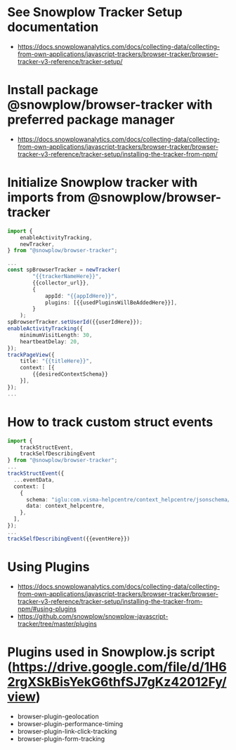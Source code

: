# See Snowplow Tracker Setup documentation

- https://docs.snowplowanalytics.com/docs/collecting-data/collecting-from-own-applications/javascript-trackers/browser-tracker/browser-tracker-v3-reference/tracker-setup/

# Install package @snowplow/browser-tracker with preferred package manager

- https://docs.snowplowanalytics.com/docs/collecting-data/collecting-from-own-applications/javascript-trackers/browser-tracker/browser-tracker-v3-reference/tracker-setup/installing-the-tracker-from-npm/

# Initialize Snowplow tracker with imports from @snowplow/browser-tracker

```typescript
import {
    enableActivityTracking,
    newTracker,
} from "@snowplow/browser-tracker";

...
const spBrowserTracker = newTracker(
        "{{trackerNameHere}}",
        {{collector_url}},
        {
            appId: "{{appIdHere}}",
            plugins: [{{usedPluginsWillBeAddedHere}}],
        }
    );
spBrowserTracker.setUserId({{userIdHere}});
enableActivityTracking({
    minimumVisitLength: 30,
    heartbeatDelay: 20,
});
trackPageView({
    title: "{{titleHere}}",
    context: [{
        {{desiredContextSchema}}
    }],
});
...
```

# How to track custom struct events

```typescript
import {
    trackStructEvent,
    trackSelfDescribingEvent
} from "@snowplow/browser-tracker";
...
trackStructEvent({
  ...eventData,
  context: [
    {
      schema: "iglu:com.visma-helpcentre/context_helpcentre/jsonschema/1-0-0",
      data: context_helpcentre,
    },
  ],
});
...
trackSelfDescribingEvent({{eventHere}})
```

# Using Plugins

- https://docs.snowplowanalytics.com/docs/collecting-data/collecting-from-own-applications/javascript-trackers/browser-tracker/browser-tracker-v3-reference/tracker-setup/installing-the-tracker-from-npm/#using-plugins
- https://github.com/snowplow/snowplow-javascript-tracker/tree/master/plugins

# Plugins used in Snowplow.js script (https://drive.google.com/file/d/1H62rgXSkBisYekG6thfSJ7gKz42012Fy/view)

- browser-plugin-geolocation
- browser-plugin-performance-timing
- browser-plugin-link-click-tracking
- browser-plugin-form-tracking
